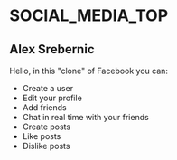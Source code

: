 # SOCIAL_MEDIA_TOP     
## Alex Srebernic    

Hello, in this "clone" of Facebook you can:
- Create a user 
- Edit your profile 
- Add friends
- Chat in real time with your friends 
- Create posts
- Like posts
- Dislike posts 
